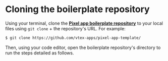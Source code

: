 # Cloning the boilerplate repository

Using your terminal, clone the [**Pixel app boilerplate repository**](https://github.com/vtex-apps/pixel-app-template/) to your local files using `git clone` + the repository's URL. For example:

```sh
$ git clone https://github.com/vtex-apps/pixel-app-template/
```

Then, using your code editor, open the boilerplate repository's directory to run the steps detailed as follows.
